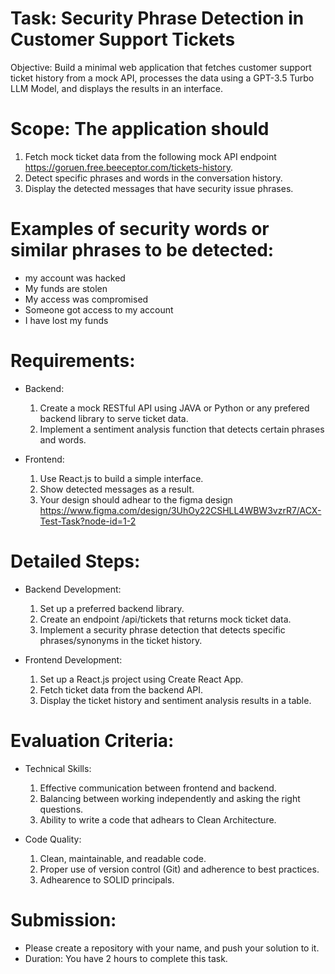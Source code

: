 # Task: Security Phrase Detection in Customer Support Tickets
Objective: Build a minimal web application that fetches customer support ticket history from a mock API, processes the data using a GPT-3.5 Turbo LLM Model, and displays the results in an interface.
 
# Scope: The application should
  1. Fetch mock ticket data from the following mock API endpoint https://goruen.free.beeceptor.com/tickets-history.
  2. Detect specific phrases and words in the conversation history.
  3. Display the detected messages that have security issue phrases.

# Examples of security words or similar phrases to be detected:
  - my account was hacked
  - My funds are stolen
  - My access was compromised
  - Someone got access to my account
  - I have lost my funds

# Requirements:
  - Backend:
    1. Create a mock RESTful API using JAVA or Python or any prefered backend library to serve ticket data.
    2. Implement a sentiment analysis function that detects certain phrases and words.
   
  - Frontend:
    1. Use React.js to build a simple interface.
    2. Show detected messages as a result.
    3. Your design should adhear to the figma design https://www.figma.com/design/3UhOy22CSHLL4WBW3vzrR7/ACX-Test-Task?node-id=1-2
   
# Detailed Steps:
  - Backend Development:
    1. Set up a preferred backend library.
    2. Create an endpoint /api/tickets that returns mock ticket data.
    3. Implement a security phrase detection that detects specific phrases/synonyms in the ticket history.

  - Frontend Development:
    1. Set up a React.js project using Create React App.
    2. Fetch ticket data from the backend API.
    3. Display the ticket history and sentiment analysis results in a table.

# Evaluation Criteria:
  - Technical Skills:
    1. Effective communication between frontend and backend.
    2. Balancing between working independently and asking the right questions.
    3. Ability to write a code that adhears to Clean Architecture.

  - Code Quality:
    1. Clean, maintainable, and readable code.
    2. Proper use of version control (Git) and adherence to best practices.
    3. Adhearence to SOLID principals.

# Submission:
  - Please create a repository with your name, and push your solution to it.
  - Duration: You have 2 hours to complete this task.
